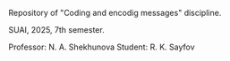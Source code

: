 Repository of "Coding and encodig messages" discipline.

SUAI, 2025, 7th semester.

Professor: N. A. Shekhunova
Student: R. K. Sayfov